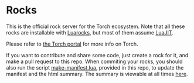 Rocks
=====

This is the official rock server for the Torch ecosystem. Note that all
these rocks are installable with [Luarocks](http://luarocks.org/), but
most of them assume [LuaJIT](http://luajit.org/).

Please refer to [the Torch portal](http://torch.github.io/) for more info
on Torch.

If you want to contribute and share some code, just create a rock for it, and
make a pull request to this repo. When commiting your rocks, you should also
run the script [make-manifest.lua](https://github.com/torch/rocks/blob/master/make-manifest.lua),
provided in this repo, to update the manifest and the html summary. The summary
is viewable at all times [here](http://torch.github.io/rocks).
